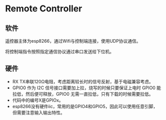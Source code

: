 # Remote Controller

## 软件

遥控器主体为esp8266，通过Wifi与控制端连接，使用UDP协议通信。

将控制端指令按照指定通信协议通过串口发送给下位机。

## 硬件

- RX TX串联120Ω电阻，考虑距离较长时的信号反射，基于电磁兼容考虑。
- GPIO0 作为 I2C 信号接口需要加上拉，烧写的时候只要保证上电时 GPIO0 能拉低，然后便可释放，GPIO0 无需一直拉低，只有下载的时候需要拉低。
- 代码中的编号X是GPIOx。
- esp8266没有硬件iic，常用的是GPIO4和GPIO5，因此可以使用任意引脚，但需要注意输入输出特性。

